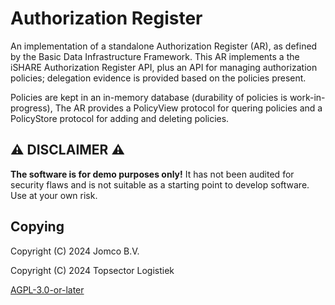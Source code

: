 <!--
SPDX-FileCopyrightText: 2024 Jomco B.V.
SPDX-FileCopyrightText: 2024 Topsector Logistiek
SPDX-FileContributor: Joost Diepenmaat <joost@jomco.nl>
SPDX-FileContributor: Remco van 't Veer <remco@jomco.nl>

SPDX-License-Identifier: AGPL-3.0-or-later
-->

# Authorization Register

An implementation of a standalone Authorization Register (AR), as
defined by the Basic Data Infrastructure Framework. This AR implements
a the iSHARE Authorization Register API, plus an API for managing
authorization policies; delegation evidence is provided based on the
policies present.

Policies are kept in an in-memory database (durability of policies is
work-in-progress), The AR provides a PolicyView protocol for quering
policies and a PolicyStore protocol for adding and deleting policies.

## ⚠ DISCLAIMER ⚠

**The software is for demo purposes only!**  It has not been audited
for security flaws and is not suitable as a starting point to develop
software.  Use at your own risk.

## Copying

Copyright (C) 2024 Jomco B.V.

Copyright (C) 2024 Topsector Logistiek

[AGPL-3.0-or-later](LICENSES/AGPL-3.0-or-later.txt)
